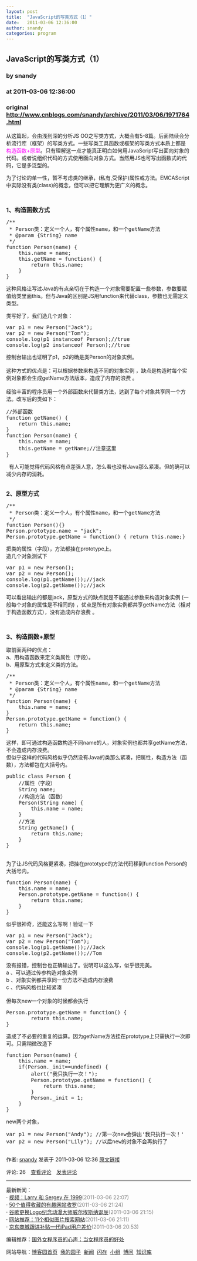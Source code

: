 ```yaml
---
layout: post
title:  "JavaScript的写类方式（1）"
date:   2011-03-06 12:36:00
author: snandy
categories: program
---
```


## JavaScript的写类方式（1）
### by snandy
### at 2011-03-06 12:36:00
### original <http://www.cnblogs.com/snandy/archive/2011/03/06/1971764.html>

<p><p>从这篇起，会由浅到深的分析JS OO之写类方式，大概会有5-8篇。后面陆续会分析流行库（框架）的写类方式。一些写类工具函数或框架的写类方式本质上都是 <span style="color:#ff00ff">构造函数+原型</span>。只有理解这一点才能真正明白如何用JavaScript写出面向对象的代码。或者说组织代码的方式使用面向对象方式。当然用JS也可写出函数式的代码，它是多泛型的。</p>
<p>为了讨论的单一性，暂不考虑类的继承，(私有,受保护)属性或方法。EMCAScript中实际没有类(class)的概念，但可以把它理解为更广义的概念。</p>
<br>
<p><span style="font-size:16px"><strong>1、构造函数方式</strong></span></p>
<div>
<pre>/**
 * Person类：定义一个人，有个属性name，和一个getName方法
 * @param {String} name
 */
function Person(name) {
	this.name = name;
	this.getName = function() {
		return this.name;
	}
}
</pre>
</div>
<p>这种风格让写过Java的有点亲切在于构造一个对象需要配置一些参数，参数要赋值给类里面this。但与Java的区别是JS用function来代替class，参数也无需定义类型。</p>
<p>类写好了，我们造几个对象：</p>
<div>
<pre>var p1 = new Person("Jack");
var p2 = new Person("Tom");
console.log(p1 instanceof Person);//true
console.log(p2 instanceof Person);//true
</pre>
</div>
<p>控制台输出也证明了p1，p2的确是类Person的对象实例。<br><br>这种方式的优点是：可以根据参数来构造不同的对象实例 ，缺点是构造时每个实例对象都会生成getName方法版本，造成了内存的浪费 。<br> <br>经验丰富的程序员用一个外部函数来代替类方法，达到了每个对象共享同一个方法。改写后的类如下：</p>
<div>
<pre>//外部函数
function getName() {
	return this.name;
}
function Person(name) {
	this.name = name;
	this.getName = getName;//注意这里
}</pre>
</div>
 
有人可能觉得代码风格有点差强人意，怎么看也没有Java那么紧凑。但的确可以减少内存的消耗。<br><br>
<p><span style="font-size:16px"><strong>2、原型方式</strong></span></p>
<div>
<pre>/**
 * Person类：定义一个人，有个属性name，和一个getName方法
 */
function Person(){}
Person.prototype.name = "jack";
Person.prototype.getName = function() { return this.name;}
</pre>
</div>
<p>把类的属性（字段），方法都挂在prototype上。<br>造几个对象测试下</p>
<div>
<pre>var p1 = new Person();
var p2 = new Person();
console.log(p1.getName());//jack
console.log(p2.getName());//jack
</pre>
</div>
<p>可以看出输出的都是jack，原型方式的缺点就是不能通过参数来构造对象实例 (一般每个对象的属性是不相同的) ，优点是所有对象实例都共享getName方法（相对于构造函数方式），没有造成内存浪费 。</p>
<br>
<p><span style="font-size:16px"><strong>3、构造函数+原型</strong></span></p>
<p>取前面两种的优点：<br>a、用构造函数来定义类属性（字段）。<br>b、用原型方式来定义类的方法。</p>
<div>
<pre>/**
 * Person类：定义一个人，有个属性name，和一个getName方法
 * @param {String} name
 */
function Person(name) {
	this.name = name;
}
Person.prototype.getName = function() {
	return this.name;
}
</pre>
</div>
<p>这样，即可通过构造函数构造不同name的人，对象实例也都共享getName方法，不会造成内存浪费。<br>但似乎这样的代码风格似乎仍然没有Java的类那么紧凑，把属性，构造方法（函数），方法都包在大括号内。</p>
<div>
<pre>public class Person {
	//属性（字段）
	String name;	
	//构造方法（函数）
	Person(String name) {
		this.name = name;
	}	
	//方法
	String getName() {
		return this.name;
	}
}
</pre>
</div>
<p><br>为了让JS代码风格更紧凑，把挂在prototype的方法代码移到function Person的大括号内。</p>
<div>
<pre>function Person(name) {
	this.name = name;
	Person.prototype.getName = function() {
		return this.name;
	}
}
</pre>
</div>
<p>似乎很神奇，还能这么写啊！验证一下</p>
<div>
<pre>var p1 = new Person("Jack");
var p2 = new Person("Tom");
console.log(p1.getName());//Jack
console.log(p2.getName());//Tom
</pre>
</div>
<p>没有报错，控制台也正确输出了。说明可以这么写，似乎很完美。<br>a 、可以通过传参构造对象实例<br>b 、对象实例都共享同一份方法不造成内存浪费<br>c 、代码风格也比较紧凑<br> <br>但每次new一个对象的时候都会执行
</p>
<div>
<pre>Person.prototype.getName = function() {
        return this.name;
}
</pre>
</div>
<p>造成了不必要的重复的运算。因为getName方法挂在prototype上只需执行一次即可。只需稍微改造下
</p>
<div>
<pre>function Person(name) {
	this.name = name;
	if(Person._init==undefined) {
		alert("我只执行一次！");
		Person.prototype.getName = function() {
			return this.name;
		}
		Person._init = 1;	
	}	
}</pre>
</div>
<p>new两个对象，</p>
<div>
<pre>var p1 = new Person("Andy"); //第一次new会弹出'我只执行一次！'
var p2 = new Person("Lily"); //以后new的对象不会再执行了
</pre>
</div><img src="http://www.cnblogs.com/snandy/aggbug/1971764.html?type=1" width="1" height="1" alt=""><p>作者: <a href="http://www.cnblogs.com/snandy/">snandy</a> 发表于 2011-03-06 12:36 <a href="http://www.cnblogs.com/snandy/archive/2011/03/06/1971764.html">原文链接</a></p><p>评论: 26　<a href="http://www.cnblogs.com/snandy/archive/2011/03/06/1971764.html#pagedcomment">查看评论</a>　<a href="http://www.cnblogs.com/snandy/archive/2011/03/06/1971764.html#commentform">发表评论</a></p><hr><p>最新新闻：<br>· <a href="http://news.cnblogs.com/n/93070/">视频：Larry 和 Sergey 在 1999</a><span style="color:gray">(2011-03-06 22:07)</span><br>· <a href="http://news.cnblogs.com/n/93069/">50个值得收藏的有趣网站收罗</a><span style="color:gray">(2011-03-06 21:24)</span><br>· <a href="http://news.cnblogs.com/n/93068/">谷歌更换Logo纪念动漫大师威尔埃斯纳诞辰</a><span style="color:gray">(2011-03-06 21:15)</span><br>· <a href="http://news.cnblogs.com/n/93067/">网站推荐：11个相似图片搜索网站</a><span style="color:gray">(2011-03-06 21:11)</span><br>· <a href="http://news.cnblogs.com/n/93066/">京东商城跟进补贴一代iPad用户差价</a><span style="color:gray">(2011-03-06 20:53)</span><br></p><p>编辑推荐：<a href="http://news.cnblogs.com/n/92996/">国外女程序员的心声：当女程序员的好处</a><br></p><p>网站导航：<a href="http://www.cnblogs.com">博客园首页</a>  <a href="http://home.cnblogs.com/">我的园子</a>  <a href="http://news.cnblogs.com">新闻</a>  <a href="http://home.cnblogs.com/ing/">闪存</a>  <a href="http://home.cnblogs.com/group/">小组</a>  <a href="http://space.cnblogs.com/q/">博问</a>  <a href="http://kb.cnblogs.com">知识库</a></p></p>